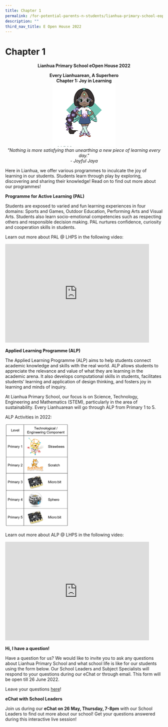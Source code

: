 ```yaml
---
title: Chapter 1
permalink: /for-potential-parents-n-students/lianhua-primary-school-eopen-house-2022/chapter-1/
description: ""
third_nav_title: E Open House 2022
---
```

# Chapter 1

**<center>Lianhua Primary School eOpen House 2022</center>**

<center><b>Every Lianhuarean, A Superhero<br>Chapter 1: Joy in Learning</b></center>

<center><img src="/images/Potential%20Parents%20&amp;%20Students/EOpen%20house%202022/Chapter%201/jaya.gif" style="width:40%"></center>

<center><i>"Nothing is more satisfying than unearthing a new piece of learning every day." <br>- Joyful Jaya</i></center>

Here in Lianhua, we offer various programmes to inculcate the joy of learning in our students. Students learn through play by exploring, discovering and sharing their knowledge! Read on to find out more about our programmes!


**Programme for Active Learning (PAL)**

Students are exposed to varied and fun learning experiences in four domains: Sports and Games, Outdoor Education, Performing Arts and Visual Arts. Students also learn socio-emotional competencies such as respecting others and responsible decision making. PAL nurtures confidence, curiosity and cooperation skills in students.

Learn out more about PAL @ LHPS in the following video:

<iframe width="460" height="315" src="https://www.youtube.com/embed/SLx2SBiG5HU" title="LHPS PAL 2022" frameborder="0" allow="accelerometer; autoplay; clipboard-write; encrypted-media; gyroscope; picture-in-picture" allowfullscreen=""></iframe>

**Applied Learning Programme (ALP)**

The Applied Learning Programme (ALP) aims to help students connect academic knowledge and skills with the real world. ALP allows students to appreciate the relevance and value of what they are learning in the academic arena. It also develops computational skills in students, facilitates students’ learning and application of design thinking, and fosters joy in learning and minds of inquiry.

At Lianhua Primary School, our focus is on Science, Technology, Engineering and Mathematics (STEM), particularly in the area of sustainability. Every Lianhuarean will go through ALP from Primary 1 to 5.

ALP Activities in 2022:

<img src="/images/Potential%20Parents%20&amp;%20Students/EOpen%20house%202022/Chapter%201/alp.png" style="width:40%">


Learn out more about ALP @ LHPS in the following video:

<iframe width="460" height="315" src="https://www.youtube.com/embed/VMc4Jw3eY7s" title="LHPS ALP 2022 (Part 1)" frameborder="0" allow="accelerometer; autoplay; clipboard-write; encrypted-media; gyroscope; picture-in-picture" allowfullscreen=""></iframe>

**Hi, I have a question!**

Have a question for us? We would like to invite you to ask any questions about Lianhua Primary School and what school life is like for our students using the form below. Our School Leaders and Subject Specialists will respond to your questions during our eChat or through email. This form will be open till 26 June 2022.

Leave your questions&nbsp;[here](https://tinyurl.com/lhpseopenhsequestions)!

**eChat with School Leaders**

Join us during our&nbsp;**eChat on 26 May, Thursday, 7-8pm**&nbsp;with our School Leaders to find out more about our school! Get your questions answered during this interactive live session!